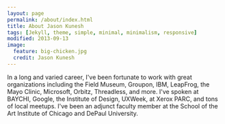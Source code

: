 ```yaml
---
layout: page
permalink: /about/index.html
title: About Jason Kunesh
tags: [Jekyll, theme, simple, minimal, minimalism, responsive]
modified: 2013-09-13
image:
  feature: big-chicken.jpg
  credit: Jason Kunesh
---
```



<!-- Over the years I've temp’d, schlepped, acted, composed, programmed, authored, bounced folks at the <a href="http://greenmilljazz.com/">Green Mill</a>, consulted, facilitated, designed, led, played guitar at <a href="http://www.metrochicago.com/">Metro</a>, spoken, taught, mentored, and learned. Locally, nationally, internationally. All day, baby!</p>

<p>As a leader of a history-making, groundbreaking technology team I helped re-elect President Obama. I’ve been part of startups for twenty years, including early stints at Orbitz and Groupon, though that’s a long story. I've worked with orgs like the Field Museum of Natural History, IBM, Lockheed Martin, the Mayo Clinic, Microsoft, and Threadless, and spoken at BAYCHI, Google, IIT’s Institute of Design, UXWeek, and Xerox PARC. I've been invited to <a href="http://www.caldronfallsbarandgrill.com/hogwrestling1.html">pig wrestle in Athelstane</a>, but to date I've graciously declined.</p>

<p>I’ll never make a 40 under 40 list, but like my heroes Robert Frost and Vince Lombardi, I’m okay with that.</p>
 -->

 
<p>In a long and varied career, I've been fortunate to work with great organizations including the Field Museum, Groupon, IBM, LeapFrog, the Mayo Clinic, Microsoft, Orbitz, Threadless, and more. I've spoken at BAYCHI, Google, the Institute of Design, UXWeek, at Xerox PARC, and tons of local meetups. I've been an adjunct faculty member at the School of the Art Institute of Chicago and DePaul University.</p>

